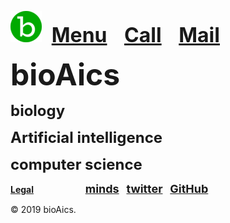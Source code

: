 <head>
  
<link rel="apple-touch-icon" sizes="180x180" href="/apple-touch-icon.png">
<link rel="icon" type="image/png" sizes="32x32" href="/favicon-32x32.png">
<link rel="icon" type="image/png" sizes="16x16" href="/favicon-16x16.png">
<link rel="manifest" href="/site.webmanifest">
  
<!-- Global site tag (gtag.js) - Google Analytics -->
<script async src="https://www.googletagmanager.com/gtag/js?id=UA-147147534-1"></script>
<script>
  window.dataLayer = window.dataLayer || [];
  function gtag(){dataLayer.push(arguments);}
  gtag('js', new Date());

  gtag('config', 'UA-147147534-1');
</script>
</head>

<a href="https://bioaics.github.io"><img src="/bioAics-Logo-50.png" ></a>&nbsp;&nbsp;&nbsp;&nbsp;<strong><font size="6"><a href="https://bioaics.github.io/menu">Menu</a></font></strong>&nbsp;&nbsp;&nbsp;&nbsp;&nbsp;&nbsp;
<strong><font size="6"><a href="tel:+31685842325">Call</a></font></strong>&nbsp;&nbsp;&nbsp;&nbsp;&nbsp;&nbsp;
<strong><font size="6"><a href="mailto:bioaics.x@gmail.com">Mail</a></font></strong>

<p><strong><font size="7">bioAics</font></strong><p>
<p><strong><font size="5">biology</font></strong></p>
<p><strong><font size="5">Artificial intelligence</font></strong></p>
<p><strong><font size="5">computer science</font></strong></p>

<p><strong><a href="https://bioaics.github.io/legal">Legal</a></strong>&nbsp;&nbsp;&nbsp;&nbsp;&nbsp;&nbsp;&nbsp;&nbsp;&nbsp;&nbsp;&nbsp;&nbsp;&nbsp;&nbsp;&nbsp;&nbsp;&nbsp;&nbsp;&nbsp;&nbsp;&nbsp;<strong><font size="4"><a href="https://www.minds.com/bioaics" target="_blank">minds</a></font></strong>&nbsp;&nbsp;&nbsp;<strong><font size="4"><a href="https://twitter.com/bioAics" target="_blank">twitter</a></font></strong>&nbsp;&nbsp;&nbsp;<strong><font size="4"><a href="https://github.com/bioaics" target="_blank">GitHub</a></font></strong></P>
© 2019 bioAics.
